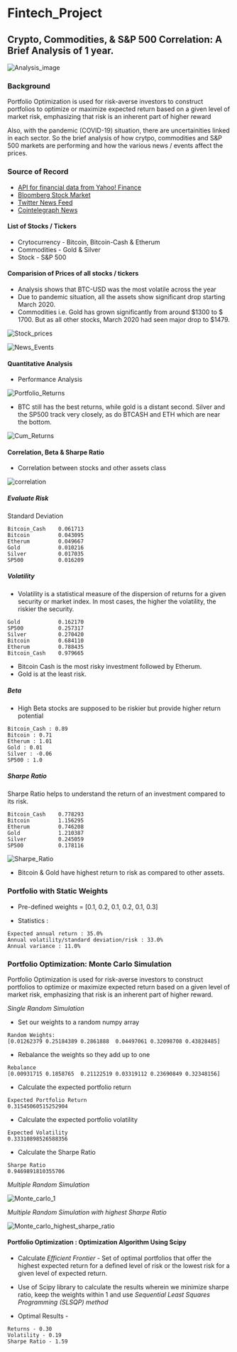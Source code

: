 # Fintech_Project

## Crypto, Commodities, & S&P 500 Correlation: A Brief Analysis of 1 year. 

![Analysis_image](Images/Analysis_image.png)

### Background

Portfolio Optimization is used for risk-averse investors to construct portfolios to optimize or maximize expected return based on a given level of market risk, emphasizing that risk is an inherent part of higher reward

Also, with the pandemic (COVID-19) situation, there are uncertainities linked in each sector. So the brief analysis of how crytpo, commodities and S&P 500 markets are performing and how the various news / events affect the prices. 

### Source of Record

* [API for financial data from Yahoo! Finance](https://pypi.org/project/yfinance/)
* [Bloomberg Stock Market](https://www.bloomberg.com/markets/stocks)
* [Twitter News Feed](https://twitter.com/breakingnews?lang=en)
* [Cointelegraph News](https://cointelegraph.com/tags/business)

#### List of Stocks / Tickers

* Crytocurrency - Bitcoin, Bitcoin-Cash & Etherum
* Commodities - Gold & Silver
* Stock - S&P 500

#### Comparision of Prices of all stocks / tickers

* Analysis shows that BTC-USD was the most volatile across the year
* Due to pandemic situation, all the assets show significant drop starting March 2020. 
* Commodities i.e. Gold has grown significantly from around $1300 to $ 1700. But as all other stocks, March 2020 had seen major drop to $1479.

![Stock_prices](Images/Stock_prices.PNG)

![News_Events](Images/News_Events.PNG)

#### Quantitative Analysis

* Performance Analysis

![Portfolio_Returns](Images/Portfolio_Returns.PNG)

* BTC still has the best returns, while gold is a distant second. Silver and the SP500 track very closely, as do BTCASH and ETH which are near the bottom. 

![Cum_Returns](Images/Cum_Returns.PNG)

#### Correlation, Beta & Sharpe Ratio

* Correlation between stocks and other assets class

![correlation](Images/correlation.PNG)

##### Evaluate Risk

Standard Deviation 
```
Bitcoin_Cash    0.061713
Bitcoin         0.043095
Etherum         0.049667
Gold            0.010216
Silver          0.017035
SP500           0.016209

```

##### Volatility

* Volatility is a statistical measure of the dispersion of returns for a given security or market index. In most cases, the higher the volatility, the riskier the security.

```
Gold            0.162170
SP500           0.257317
Silver          0.270420
Bitcoin         0.684110
Etherum         0.788435
Bitcoin_Cash    0.979665
```
* Bitcoin Cash is the most risky investment followed by Etherum. 
* Gold is at the least risk. 

##### Beta

* High Beta stocks are supposed to be riskier but provide higher return potential
```
Bitcoin_Cash : 0.89
Bitcoin : 0.71
Etherum : 1.01
Gold : 0.01
Silver : -0.06
SP500 : 1.0
```

##### Sharpe Ratio

Sharpe Ratio helps to understand the return of an investment compared to its risk. 

```
Bitcoin_Cash    0.778293
Bitcoin         1.156295
Etherum         0.746208
Gold            1.210387
Silver          0.245059
SP500           0.178116
```
![Sharpe_Ratio](Images/Sharpe_Ratio.PNG)

* Bitcoin & Gold have highest return to risk as compared to other assets.

### Portfolio with Static Weights

* Pre-defined weights = [0.1, 0.2, 0.1, 0.2, 0.1, 0.3]

* Statistics :
```
Expected annual return : 35.0%
Annual volatility/standard deviation/risk : 33.0%
Annual variance : 11.0%
```

### Portfolio Optimization: Monte Carlo Simulation

Portfolio Optimization is used for risk-averse investors to construct portfolios to optimize or maximize expected return based on a given level of market risk, emphasizing that risk is an inherent part of higher reward. 

*Single Random Simulation*

* Set our weights to a random numpy array 
```
Random Weights:
[0.01262379 0.25184389 0.2861888  0.04497061 0.32098708 0.43828485]
```
* Rebalance the weights so they add up to one
```
Rebalance
[0.00931715 0.1858765  0.21122519 0.03319112 0.23690849 0.32348156]
```
* Calculate the expected portfolio return
```
Expected Portfolio Return
0.31545060515252904
```
* Calculate the expected portfolio volatility
```
Expected Volatility
0.33310898526588356
```
* Calculate the Sharpe Ratio
```
Sharpe Ratio
0.9469891810355706
```

*Multiple Random Simulation*

![Monte_carlo_1](Images/Monte_carlo_1.PNG)

*Multiple Random Simulation with highest Sharpe Ratio*

![Monte_carlo_highest_sharpe_ratio](Images/Monte_carlo_highest_sharpe_ratio.PNG)

#### Portfolio Optimization : Optimization Algorithm Using Scipy

* Calculate *Efficient Frontier* - Set of optimal portfolios that offer the highest expected return for a defined level of risk or the lowest risk for a given level of expected return. 

* Use of Scipy library to calculate the results wherein we minimize sharpe ratio, keep the weights within 1 and use *Sequential Least Squares Programming (SLSQP) method*

* Optimal Results - 
```
Returns - 0.30
Volatility - 0.19
Sharpe Ratio - 1.59
```















